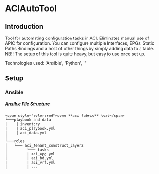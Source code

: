 # ACIAutoTool

## Introduction
Tool for automating configuration tasks in ACI. Eliminates manual use of APIC for configuration. 
You can configure multiple Interfaces, EPGs, Static Paths Bindings and a host of other things by simply adding data to a table.
NB!! The setup of this tool is quite heavy, but easy to use once set up.

Technologies used: 'Ansible', 'Python', ''

## Setup
###  Ansible


##### Ansible File Structure
```
<span style="color:red">some **aci-fabric** text</span>
└───playbook and data
│    | inventory
|    | aci_playbook.yml
|    | aci_data.yml
|
└───roles
│   └─── aci_tenant_construct_layer2
│         └─── tasks
│         | aci_epg.yml
|         | aci_bd.yml
|         | aci_vrf.yml
│         | ...
```
